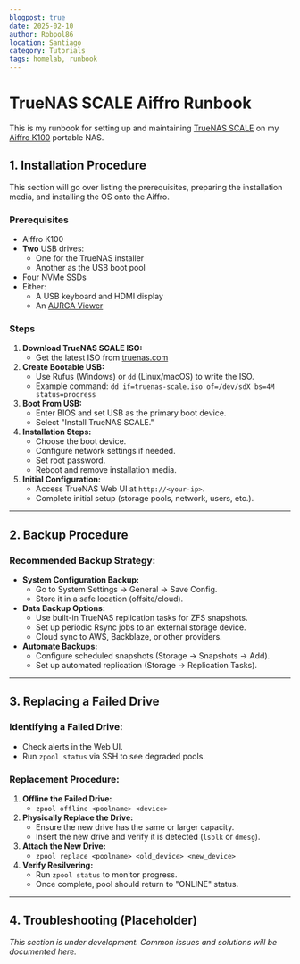 ```yaml
---
blogpost: true
date: 2025-02-10
author: Robpol86
location: Santiago
category: Tutorials
tags: homelab, runbook
---
```


# TrueNAS SCALE Aiffro Runbook

This is my runbook for setting up and maintaining [TrueNAS SCALE](https://www.truenas.com/truenas-scale/) on my
[Aiffro K100](https://www.aiffro.com/products/all-ssd-nas-k100) portable NAS.

## 1. Installation Procedure

This section will go over listing the prerequisites, preparing the installation media, and installing the OS onto the Aiffro.

### Prerequisites

- Aiffro K100
- **Two** USB drives:
    - One for the TrueNAS installer
    - Another as the USB boot pool
- Four NVMe SSDs
- Either:
    - A USB keyboard and HDMI display
    - An [AURGA Viewer](https://www.aurga.com/products/aurga-viewer)

### Steps

1. **Download TrueNAS SCALE ISO:**
   - Get the latest ISO from [truenas.com](https://www.truenas.com/)
2. **Create Bootable USB:**
   - Use Rufus (Windows) or `dd` (Linux/macOS) to write the ISO.
   - Example command: `dd if=truenas-scale.iso of=/dev/sdX bs=4M status=progress`
3. **Boot From USB:**
   - Enter BIOS and set USB as the primary boot device.
   - Select "Install TrueNAS SCALE."
4. **Installation Steps:**
   - Choose the boot device.
   - Configure network settings if needed.
   - Set root password.
   - Reboot and remove installation media.
5. **Initial Configuration:**
   - Access TrueNAS Web UI at `http://<your-ip>`.
   - Complete initial setup (storage pools, network, users, etc.).

---

## 2. Backup Procedure

### Recommended Backup Strategy:

- **System Configuration Backup:**
  - Go to System Settings → General → Save Config.
  - Store it in a safe location (offsite/cloud).
- **Data Backup Options:**
  - Use built-in TrueNAS replication tasks for ZFS snapshots.
  - Set up periodic Rsync jobs to an external storage device.
  - Cloud sync to AWS, Backblaze, or other providers.
- **Automate Backups:**
  - Configure scheduled snapshots (Storage → Snapshots → Add).
  - Set up automated replication (Storage → Replication Tasks).

---

## 3. Replacing a Failed Drive

### Identifying a Failed Drive:

- Check alerts in the Web UI.
- Run `zpool status` via SSH to see degraded pools.

### Replacement Procedure:
1. **Offline the Failed Drive:**
   - `zpool offline <poolname> <device>`
2. **Physically Replace the Drive:**
   - Ensure the new drive has the same or larger capacity.
   - Insert the new drive and verify it is detected (`lsblk` or `dmesg`).
3. **Attach the New Drive:**
   - `zpool replace <poolname> <old_device> <new_device>`
4. **Verify Resilvering:**
   - Run `zpool status` to monitor progress.
   - Once complete, pool should return to "ONLINE" status.

---

## 4. Troubleshooting (Placeholder)

_This section is under development. Common issues and solutions will be documented here._
